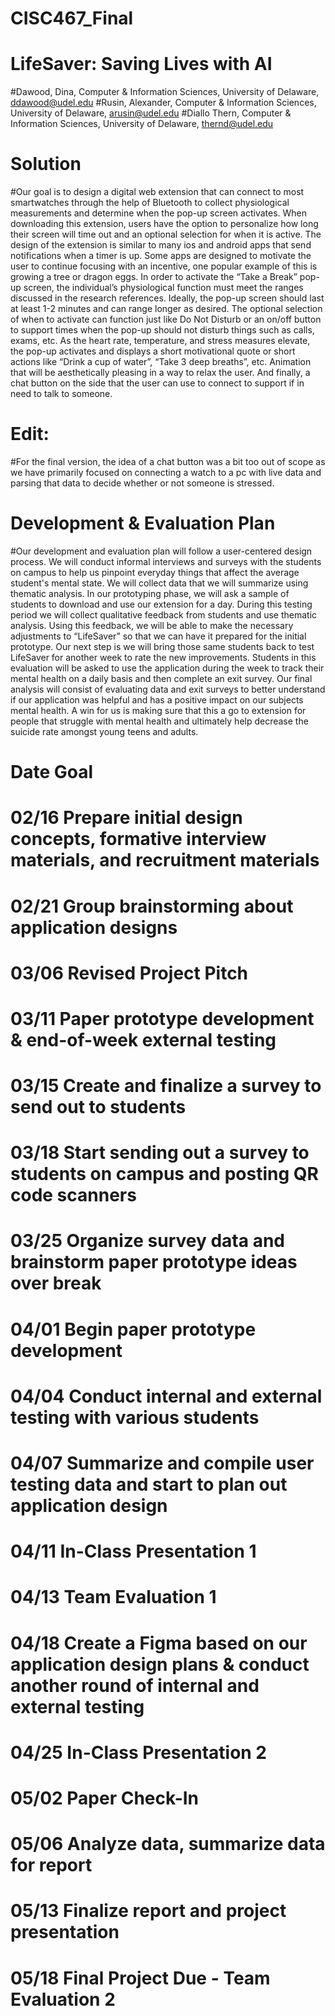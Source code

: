 # CISC467_Final

# LifeSaver: Saving Lives with AI

#Dawood, Dina, Computer & Information Sciences, University of Delaware, ddawood@udel.edu
#Rusin, Alexander, Computer & Information Sciences, University of Delaware, arusin@udel.edu
#Diallo Thern, Computer & Information Sciences, University of Delaware, thernd@udel.edu

# Solution
#Our goal is to design a digital web extension that can connect to most smartwatches through the help of Bluetooth to collect physiological measurements and determine when the pop-up screen activates. When downloading this extension, users have the option to personalize how long their screen will time out and an optional selection for when it is active. The design of the extension is similar to many ios and android apps that send notifications when a timer is up. Some apps are designed to motivate the user to continue focusing with an incentive, one popular example of this is growing a tree or dragon eggs. In order to activate the “Take a Break” pop-up screen, the individual’s physiological function must meet the ranges discussed in the research references. Ideally, the pop-up screen should last at least 1-2 minutes and can range longer as desired. The optional selection of when to activate can function just like Do Not Disturb or an on/off button to support times when the pop-up should not disturb things such as calls, exams, etc. As the heart rate, temperature, and stress measures elevate, the pop-up activates and displays a short motivational quote or short actions like “Drink a cup of water”, “Take 3 deep breaths”, etc. Animation that will be aesthetically pleasing in a way to relax the user. And finally, a chat button on the side that the user can use to connect to support if in need to talk to someone.

# Edit: 
#For the final version, the idea of a chat button was a bit too out of scope as we have primarily focused on connecting a watch to a pc with live data and parsing that data to decide whether or not someone is stressed.

# Development & Evaluation Plan
#Our development and evaluation plan will follow a user-centered design process. We will conduct informal interviews and surveys with the students on campus to help us pinpoint everyday things that affect the average student's mental state. We will collect data that we will summarize using thematic analysis. In our prototyping phase, we will ask a sample of students to download and use our extension for a day. During this testing period we will collect qualitative feedback from students and use thematic analysis. Using this feedback, we will be able to make the necessary adjustments to “LifeSaver” so that we can have it prepared for the initial prototype. Our next step is we will bring those same students back to test LifeSaver for another week to rate the new improvements. Students in this evaluation will be asked to use the application during the week to track their mental health on a daily basis and then complete an exit survey. Our final analysis will consist of evaluating data and exit surveys to better understand if our application was helpful and has a positive impact on our subjects mental health. A win for us is making sure that this a go to extension for people that struggle with mental health and ultimately help decrease the suicide rate amongst young teens and adults.

# Date Goal
# 02/16 Prepare initial design concepts, formative interview materials, and recruitment materials
# 02/21 Group brainstorming about application designs
# 03/06 Revised Project Pitch
# 03/11 Paper prototype development & end-of-week external testing
# 03/15 Create and finalize a survey to send out to students
# 03/18 Start sending out a survey to students on campus and posting QR code scanners
# 03/25 Organize survey data and brainstorm paper prototype ideas over break
# 04/01 Begin paper prototype development
# 04/04 Conduct internal and external testing with various students
# 04/07 Summarize and compile user testing data and start to plan out application design
# 04/11 In-Class Presentation 1
# 04/13 Team Evaluation 1
# 04/18 Create a Figma based on our application design plans & conduct another round of internal and external testing
# 04/25 In-Class Presentation 2
# 05/02 Paper Check-In
# 05/06 Analyze data, summarize data for report
# 05/13 Finalize report and project presentation
# 05/18 Final Project Due - Team Evaluation 2
